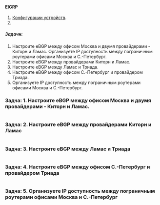 #### EIGRP
 1. [Конфигурации устройств](configs/).
 2. 
##### Задачи:
1. Настроите eBGP между офисом Москва и двумя провайдерами - Киторн и Ламас.
Организуете IP доступность между пограничным роутерами офисами Москва и С.-Петербург.
2. Настроите eBGP между провайдерами Киторн и Ламас.
3. Настроите eBGP между Ламас и Триада.
4. Настроите eBGP между офисом С.-Петербург и провайдером Триада.
5. Организуете IP доступность между пограничным роутерами офисами Москва и С.-Петербург.

### Задча: 1. Настроите eBGP между офисом Москва и двумя провайдерами - Киторн и Ламас.

```
```
### Задча: 2. Настроите eBGP между провайдерами Киторн и Ламас
```
```

### Задча: 3. Настроите eBGP между Ламас и Триада
```
```

### Задча: 4. Настроите eBGP между офисом С.-Петербург и провайдером Триада
```
```

### Задча: 5. Организуете IP доступность между пограничным роутерами офисами Москва и С.-Петербург
```        
```